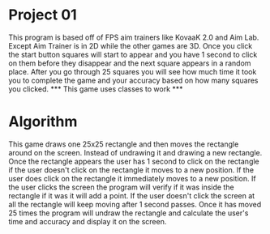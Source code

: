 # Project 01
This program is based off of FPS aim trainers like KovaaK 2.0 and Aim Lab. Except Aim Trainer is in 2D while the other games are 3D. 
Once you click the start button squares will start to appear and you have 1 second to click on them before they disappear and the 
next square appears in a random place. After you go through 25 squares you will see how much time it took you to complete the game and your accuracy
based on how many squares you clicked.
*** This game uses classes to work ***

# Algorithm
This game draws one 25x25 rectangle and then moves the rectangle around on the screen. Instead of undrawing it and drawing a new rectangle. 
Once the rectangle appears the user has 1 second to click on the rectangle if the user doesn't click on the rectangle it moves to a new position.
If the user does click on the rectangle it immediately moves to a new position. If the user clicks the screen the program will verify if it was 
inside the rectangle if it was it will add a point. If the user doesn't click the screen at all the rectangle will keep moving after 1 second passes.
Once it has moved 25 times the program will undraw the rectangle and calculate the user's time and accuracy and display it on the screen.
